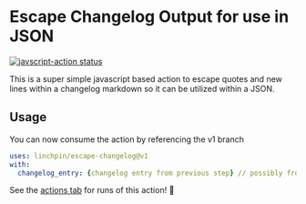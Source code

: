 # Escape Changelog Output for use in JSON

<p>
  <a href="https://github.com/actions/javascript-action/actions"><img alt="javscript-action status" src="https://github.com/actions/javascript-action/workflows/units-test/badge.svg"></a>
</p>

This is a super simple javascript based action to escape quotes and new lines within a changelog markdown so it can be utilized within a JSON.

## Usage

You can now consume the action by referencing the v1 branch

```yaml
uses: linchpin/escape-changelog@v1
with:
  changelog_entry: {changelog entry from previous step} // possibly from mindsers/changelog-reader-action
```

See the [actions tab](https://github.com/actions/javascript-action/actions) for runs of this action! :rocket:
